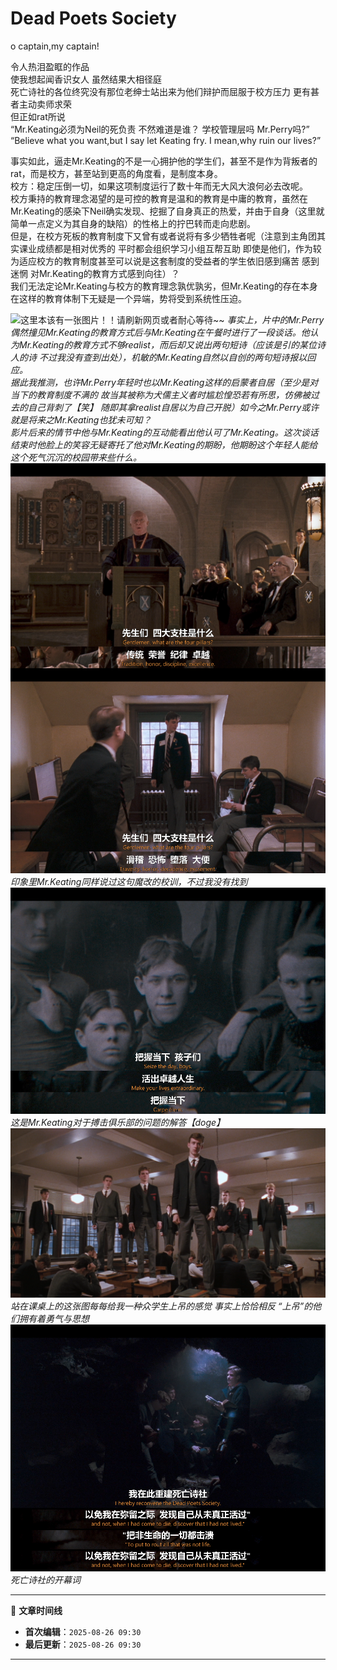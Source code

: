 # Dead Poets Society

o captain,my captain!  
  

令人热泪盈眶的作品  
使我想起闻香识女人 虽然结果大相径庭  
死亡诗社的各位终究没有那位老绅士站出来为他们辩护而屈服于校方压力 更有甚者主动卖师求荣  
但正如rat所说  
“Mr.Keating必须为Neil的死负责 不然难道是谁？ 学校管理层吗 Mr.Perry吗?”  
“Believe what you want,but I say let Keating fry.
I mean,why ruin our lives?”  
  
事实如此，逼走Mr.Keating的不是一心拥护他的学生们，甚至不是作为背叛者的rat，而是校方，甚至站到更高的角度看，是制度本身。  
校方：稳定压倒一切，如果这项制度运行了数十年而无大风大浪何必去改呢。  
校方秉持的教育理念渴望的是可控的教育是温和的教育是中庸的教育，虽然在Mr.Keating的感染下Neil确实发现、挖掘了自身真正的热爱，并由于自身（这里就简单一点定义为其自身的缺陷）的性格上的拧巴转而走向悲剧。   
但是，在校方死板的教育制度下又曾有或者说将有多少牺牲者呢（注意到主角团其实课业成绩都是相对优秀的 平时都会组织学习小组互帮互助 即使是他们，作为较为适应校方的教育制度甚至可以说是这套制度的受益者的学生依旧感到痛苦 感到迷惘 对Mr.Keating的教育方式感到向往）？  
我们无法定论Mr.Keating与校方的教育理念孰优孰劣，但Mr.Keating的存在本身在这样的教育体制下无疑是一个异端，势将受到系统性压迫。  
  

![这里本该有一张图片！！请刷新网页或者耐心等待~~](/images/DeadPoetsSociety3.png)
*事实上，片中的Mr.Perry偶然撞见Mr.Keating的教育方式后与Mr.Keating在午餐时进行了一段谈话。他认为Mr.Keating的教育方式不够realist，而后却又说出两句短诗（应该是引的某位诗人的诗 不过我没有查到出处），机敏的Mr.Keating自然以自创的两句短诗报以回应。*  
*据此我推测，也许Mr.Perry年轻时也以Mr.Keating这样的启蒙者自居（至少是对当下的教育制度不满的 故当其被称为犬儒主义者时尴尬惶恐若有所思，仿佛被过去的自己背刺了【笑】 随即其拿realist自居以为自己开脱）如今之Mr.Perry或许就是将来之Mr.Keating也犹未可知？*  
*影片后来的情节中他与Mr.Keating的互动能看出他认可了Mr.Keating。这次谈话结束时他脸上的笑容无疑寄托了他对Mr.Keating的期盼，他期盼这个年轻人能给这个死气沉沉的校园带来些什么。*
![这里本该有一张图片！！请刷新网页或者耐心等待~~](/images/DeadPoetsSociety4.png)
*印象里Mr.Keating同样说过这句魔改的校训，不过我没有找到*
![这里本该有一张图片！！请刷新网页或者耐心等待~~](/images/DeadPoetsSociety5.png)
*这是Mr.Keating对于搏击俱乐部的问题的解答【doge】*
![这里本该有一张图片！！请刷新网页或者耐心等待~~](/images/DeadPoetsSociety2.png)
*站在课桌上的这张图每每给我一种众学生上吊的感觉 事实上恰恰相反 “上吊”的他们拥有着勇气与思想*
![这里本该有一张图片！！请刷新网页或者耐心等待~~](/images/DeadPoetsSociety1.png)
*死亡诗社的开幕词*



<!-- 文章编辑时间信息 -->
***

📅 **文章时间线**
- **首次编辑**：`2025-08-26 09:30`
- **最后更新**：`2025-08-26 09:30`

***
<!-- 编辑时间信息结束 -->